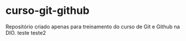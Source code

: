 # curso-git-github
Repositório criado apenas para treinamento do curso de Git e Github na DIO.
teste
teste2